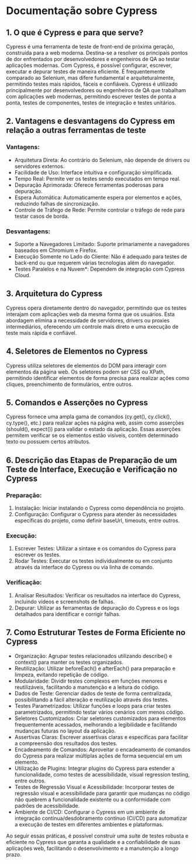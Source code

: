 # Documentação sobre Cypress 

## 1. O que é Cypress e para que serve? 

Cypress é uma ferramenta de teste de front-end de próxima geração, construída para a web moderna. Destina-se a resolver os principais pontos de dor enfrentados por desenvolvedores e engenheiros de QA ao testar aplicações modernas. Com Cypress, é possível configurar, escrever, executar e depurar testes de maneira eficiente. É frequentemente comparado ao Selenium, mas difere fundamental e arquiteturalmente, permitindo testes mais rápidos, fáceis e confiáveis. Cypress é utilizado principalmente por desenvolvedores ou engenheiros de QA que trabalham com aplicações web modernas, permitindo escrever testes de ponta a ponta, testes de componentes, testes de integração e testes unitários. 


## 2. Vantagens e desvantagens do Cypress em relação a outras ferramentas de teste

### Vantagens: 

- Arquitetura Direta: Ao contrário do Selenium, não depende de drivers ou servidores externos.
- Facilidade de Uso: Interface intuitiva e configuração simplificada.
- Tempo Real: Permite ver os testes sendo executados em tempo real.
- Depuração Aprimorada: Oferece ferramentas poderosas para depuração.
- Espera Automática: Automaticamente espera por elementos e ações, reduzindo falhas de sincronização.
- Controle de Tráfego de Rede: Permite controlar o tráfego de rede para testar casos de borda. 

### Desvantagens: 

- Suporte a Navegadores Limitado: Suporte primariamente a navegadores baseados em Chromium e Firefox. 
- Execução Somente no Lado do Cliente: Não é adequado para testes de back-end ou que requerem várias tecnologias além do navegador.
- Testes Paralelos e na Nuvem*: Dependem de integração com Cypress Cloud. 


## 3. Arquitetura do Cypress 

Cypress opera diretamente dentro do navegador, permitindo que os testes interajam com aplicações web da mesma forma que os usuários. Esta abordagem elimina a necessidade de servidores, drivers ou proxies intermediários, oferecendo um controle mais direto e uma execução de teste mais rápida e confiável. 


## 4. Seletores de Elementos no Cypress 

Cypress utiliza seletores de elementos do DOM para interagir com elementos da página web. Os seletores podem ser CSS ou XPath, permitindo identificar elementos de forma precisa para realizar ações como cliques, preenchimento de formulários, entre outros. 


## 5. Comandos e Asserções no Cypress 

Cypress fornece uma ampla gama de comandos (cy.get(), cy.click(), cy.type(), etc.) para realizar ações na página web, assim como asserções (should(), expect()) para validar o estado da aplicação. Essas asserções permitem verificar se os elementos estão visíveis, contêm determinado texto ou possuem certos atributos. 


## 6. Descrição das Etapas de Preparação de um Teste de Interface, Execução e Verificação no Cypress 

### Preparação: 

1. Instalação: Iniciar instalando o Cypress como dependência no projeto. 
2. Configuração: Configurar o Cypress para atender às necessidades específicas do projeto, como definir baseUrl, timeouts, entre outros. 

### Execução: 

1. Escrever Testes: Utilizar a sintaxe e os comandos do Cypress para escrever os testes.
2. Rodar Testes: Executar os testes individualmente ou em conjunto através da interface do Cypress ou via linha de comando. 

### Verificação: 

1. Analisar Resultados: Verificar os resultados na interface do Cypress, incluindo vídeos e screenshots de falhas.
2. Depurar: Utilizar as ferramentas de depuração do Cypress e os logs detalhados para identificar e corrigir falhas. 


## 7. Como Estruturar Testes de Forma Eficiente no Cypress 

- Organização: Agrupar testes relacionados utilizando describe() e context() para manter os testes organizados. 
- Reutilização: Utilizar beforeEach() e afterEach() para preparação e limpeza, evitando repetição de código.
- Modularidade: Dividir testes complexos em funções menores e reutilizáveis, facilitando a manutenção e a leitura do código. 
- Dados de Teste: Gerenciar dados de teste de forma centralizada, possibilitando a fácil alteração e reutilização através dos testes. 
- Testes Parametrizados: Utilizar funções e loops para criar testes parametrizados, permitindo testar vários cenários com menos código. 
- Seletores Customizados: Criar seletores customizados para elementos frequentemente acessados, melhorando a legibilidade e facilitando mudanças futuras no layout da aplicação.
- Assertivas Claras: Escrever assertivas claras e específicas para facilitar a compreensão dos resultados dos testes.
- Encadeamento de Comandos: Aproveitar o encadeamento de comandos do Cypress para realizar múltiplas ações de forma sequencial em um elemento.
- Utilização de Plugins: Integrar plugins do Cypress para estender a funcionalidade, como testes de acessibilidade, visual regression testing, entre outros.
- Testes de Regressão Visual e Acessibilidade: Incorporar testes de regressão visual e acessibilidade para garantir que mudanças no código não quebrem a funcionalidade existente ou a conformidade com padrões de acessibilidade.
- Ambiente de CI/CD: Configurar o Cypress em um ambiente de integração contínua/desdobramento contínuo (CI/CD) para automatizar a execução de testes em diferentes ambientes e plataformas. 


Ao seguir essas práticas, é possível construir uma suíte de testes robusta e eficiente no Cypress que garanta a qualidade e a confiabilidade de suas aplicações web, facilitando o desenvolvimento e a manutenção a longo prazo.